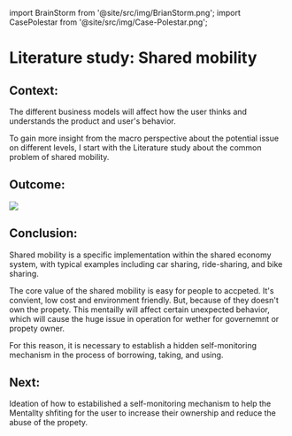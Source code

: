 import BrainStorm from '@site/src/img/BrianStorm.png';
import CasePolestar from '@site/src/img/Case-Polestar.png';

# Literature study: Shared mobility

## Context:

The different business models will affect how the user thinks and understands the product and user's behavior.

To gain more insight from the macro perspective about the potential issue on different levels, I start with the Literature study about the common problem of shared mobility.

## Outcome:

<img src={BrainStorm} />

## Conclusion:

Shared mobility is a specific implementation within the shared economy system, with typical examples including car sharing, ride-sharing, and bike sharing.

The core value of the shared mobility is easy for people to accpeted. It's convient, low cost and environment friendly.
But, because of they doesn't own the propety. This mentailly will affect certain unexpected behavior, which will cause the huge issue in operation for wether for governemnt or propety owner.

For this reason, it is necessary to establish a hidden self-monitoring mechanism in the process of borrowing, taking, and using.

## Next:

Ideation of how to estabilished a self-monitoring mechanism to help the Mentallty shfiting for the user to increase their ownership and reduce the abuse of the propety.
